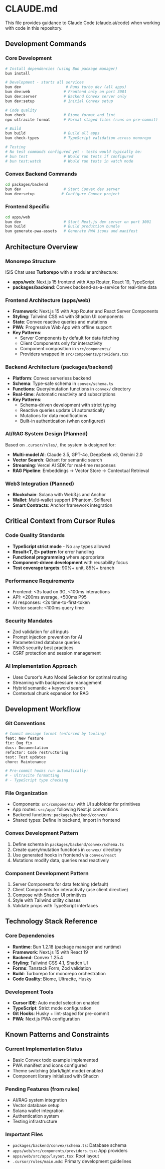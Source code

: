 # CLAUDE.md

This file provides guidance to Claude Code (claude.ai/code) when working with code in this repository.

## Development Commands

### Core Development
```bash
# Install dependencies (using Bun package manager)
bun install

# Development - starts all services
bun dev                    # Runs turbo dev (all apps)
bun dev:web               # Frontend only on port 3001
bun dev:server            # Backend Convex server only
bun dev:setup             # Initial Convex setup

# Code quality
bun check                 # Biome format and lint
npx ultracite format      # Format staged files (runs on pre-commit)

# Build
bun build                 # Build all apps
bun check-types           # TypeScript validation across monorepo

# Testing
# No test commands configured yet - tests would typically be:
# bun test                # Would run tests if configured
# bun test:watch          # Would run tests in watch mode
```

### Convex Backend Commands
```bash
cd packages/backend
bun dev                   # Start Convex dev server
bun dev:setup            # Configure Convex project
```

### Frontend Specific
```bash
cd apps/web
bun dev                   # Start Next.js dev server on port 3001
bun build                 # Build production bundle
bun generate-pwa-assets   # Generate PWA icons and manifest
```

## Architecture Overview

### Monorepo Structure
ISIS Chat uses **Turborepo** with a modular architecture:
- **apps/web**: Next.js 15 frontend with App Router, React 19, TypeScript
- **packages/backend**: Convex backend-as-a-service for real-time data

### Frontend Architecture (apps/web)
- **Framework**: Next.js 15 with App Router and React Server Components
- **Styling**: Tailwind CSS v4 with Shadcn UI components
- **State**: Convex reactive queries and mutations
- **PWA**: Progressive Web App with offline support
- **Key Patterns**:
  - Server Components by default for data fetching
  - Client Components only for interactivity
  - Component composition in `src/components/`
  - Providers wrapped in `src/components/providers.tsx`

### Backend Architecture (packages/backend)
- **Platform**: Convex serverless backend
- **Schema**: Type-safe schema in `convex/schema.ts`
- **Functions**: Query/mutation functions in `convex/` directory
- **Real-time**: Automatic reactivity and subscriptions
- **Key Patterns**:
  - Schema-driven development with strict typing
  - Reactive queries update UI automatically
  - Mutations for data modifications
  - Built-in authentication (when configured)

### AI/RAG System Design (Planned)
Based on `.cursor/rules/`, the system is designed for:
- **Multi-model AI**: Claude 3.5, GPT-4o, DeepSeek v3, Gemini 2.0
- **Vector Search**: Qdrant for semantic search
- **Streaming**: Vercel AI SDK for real-time responses
- **RAG Pipeline**: Embeddings → Vector Store → Contextual Retrieval

### Web3 Integration (Planned)
- **Blockchain**: Solana with Web3.js and Anchor
- **Wallet**: Multi-wallet support (Phantom, Solflare)
- **Smart Contracts**: Anchor framework integration

## Critical Context from Cursor Rules

### Code Quality Standards
- **TypeScript strict mode** - No `any` types allowed
- **Result<T, E> pattern** for error handling
- **Functional programming** where appropriate
- **Component-driven development** with reusability focus
- **Test coverage targets**: 90%+ unit, 85%+ branch

### Performance Requirements
- Frontend: <3s load on 3G, <100ms interactions
- API: <200ms average, <500ms P95
- AI responses: <2s time-to-first-token
- Vector search: <100ms query time

### Security Mandates
- Zod validation for all inputs
- Prompt injection prevention for AI
- Parameterized database queries
- Web3 security best practices
- CSRF protection and session management

### AI Implementation Approach
- Uses Cursor's Auto Model Selection for optimal routing
- Streaming with backpressure management
- Hybrid semantic + keyword search
- Contextual chunk expansion for RAG

## Development Workflow

### Git Conventions
```bash
# Commit message format (enforced by tooling)
feat: New feature
fix: Bug fix
docs: Documentation
refactor: Code restructuring
test: Test updates
chore: Maintenance

# Pre-commit hooks run automatically:
# - Ultracite formatting
# - TypeScript type checking
```

### File Organization
- Components: `src/components/` with UI subfolder for primitives
- App routes: `src/app/` following Next.js conventions
- Backend functions: `packages/backend/convex/`
- Shared types: Define in backend, import in frontend

### Convex Development Pattern
1. Define schema in `packages/backend/convex/schema.ts`
2. Create query/mutation functions in `convex/` directory
3. Use generated hooks in frontend via `convex/react`
4. Mutations modify data, queries read reactively

### Component Development Pattern
1. Server Components for data fetching (default)
2. Client Components for interactivity (use client directive)
3. Compose with Shadcn UI primitives
4. Style with Tailwind utility classes
5. Validate props with TypeScript interfaces

## Technology Stack Reference

### Core Dependencies
- **Runtime**: Bun 1.2.18 (package manager and runtime)
- **Framework**: Next.js 15 with React 19
- **Backend**: Convex 1.25.4
- **Styling**: Tailwind CSS 4.1, Shadcn UI
- **Forms**: Tanstack Form, Zod validation
- **Build**: Turborepo for monorepo orchestration
- **Code Quality**: Biome, Ultracite, Husky

### Development Tools
- **Cursor IDE**: Auto model selection enabled
- **TypeScript**: Strict mode configuration
- **Git Hooks**: Husky + lint-staged for pre-commit
- **PWA**: Next.js PWA configuration

## Known Patterns and Constraints

### Current Implementation Status
- Basic Convex todo example implemented
- PWA manifest and icons configured
- Theme switching (dark/light mode) enabled
- Component library initialized with Shadcn

### Pending Features (from rules)
- AI/RAG system integration
- Vector database setup
- Solana wallet integration
- Authentication system
- Testing infrastructure

### Important Files
- `packages/backend/convex/schema.ts`: Database schema
- `apps/web/src/components/providers.tsx`: App providers
- `apps/web/src/app/layout.tsx`: Root layout
- `.cursor/rules/main.mdc`: Primary development guidelines